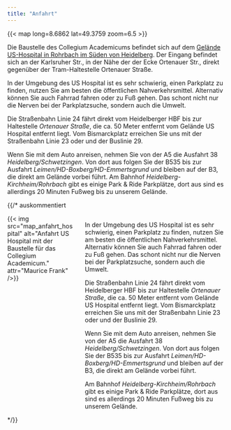 ```yaml
---
title: "Anfahrt"
---
```


{{< map long=8.6862 lat=49.3759 zoom=6.5 >}}

Die Baustelle des Collegium Academicums befindet sich auf dem [Gelände US-Hospital in Rohrbach im Süden von Heidelberg](https://tools.wmflabs.org/geohack/geohack.php?pagename=Collegium+Academicum&params=49_22_34_N_8_41_10_E).
Der Eingang befindet sich an der Karlsruher Str., in der Nähe der der Ecke Ortenauer Str., direkt gegenüber der Tram-Haltestelle Ortenauer Straße.

<!-- Die folgenden Abschnitte sind unten in der div Klasse noch einmal exakt so vorhanden, aber erst einmal in Markdown kopiert worden, da das Bild nicht aktuell war und so erst einmal Anzeigefehler vermieden werden können (daher unten auch auskommentiert) -->
In der Umgebung des US Hospital ist es sehr schwierig, einen Parkplatz zu
finden, nutzen Sie am besten die öffentlichen Nahverkehrsmittel. Alternativ
können Sie auch Fahrrad fahren oder zu Fuß gehen. Das schont nicht nur die
Nerven bei der Parkplatzsuche, sondern auch die Umwelt.

Die Straßenbahn Linie 24 fährt direkt vom Heidelberger HBF bis zur Haltestelle
*Ortenauer Straße*, die ca. 50 Meter entfernt vom Gelände US Hospital entfernt
liegt. Vom Bismarckplatz erreichen Sie uns mit der Straßenbahn Linie 23 oder und der Buslinie 29.

Wenn	Sie mit dem Auto anreisen, nehmen Sie von der A5 die Ausfahrt 38 *Heidelberg/Schwetzingen*.
Von dort aus folgen Sie der B535 bis zur Ausfahrt *Leimen/HD-Boxberg/HD-Emmertsgrund*
und bleiben auf der B3, die direkt am Gelände vorbei führt. 
Am Bahnhof *Heidelberg-Kirchheim/Rohrbach* gibt es einige Park &
Ride Parkplätze, dort aus sind es allerdings 20 Minuten Fußweg bis zu unserem
Gelände.


{{/* auskommentiert
<div class="columns">
	<div id="anfahrt" class="column">
	 {{< img src="map_anfahrt_hospital" alt="Anfahrt US Hospital mit der Baustelle für das Collegium Academicum." attr="Maurice Frank" />}}
	</div>
	<div class="column">
 	<p>In der Umgebung des US Hospital ist es sehr schwierig, einen Parkplatz zu
	finden, nutzen Sie am besten die öffentlichen Nahverkehrsmittel. Alternativ
	können Sie auch Fahrrad fahren oder zu Fuß gehen. Das schont nicht nur die
	Nerven bei der Parkplatzsuche, sondern auch die Umwelt. </p>
	<p>Die Straßenbahn Linie 24 fährt direkt vom Heidelberger HBF bis zur Haltestelle
	<i>Ortenauer Straße</i>, die ca. 50 Meter entfernt vom Gelände US Hospital entfernt
	liegt. Vom Bismarckplatz erreichen Sie uns mit der Straßenbahn Linie 23 oder und der Buslinie 29.</p>
	<p>Wenn	Sie mit dem Auto anreisen, nehmen Sie von der A5 die Ausfahrt 38 <i>Heidelberg/Schwetzingen</i>.
	Von dort aus folgen Sie der B535 bis zur Ausfahrt <i>Leimen/HD-Boxberg/HD-Emmertsgrund</i>
	und bleiben auf der B3, die direkt am Gelände vorbei führt. </p>
	<p>Am Bahnhof <i>Heidelberg-Kirchheim/Rohrbach</i> gibt es einige Park &
	Ride Parkplätze, dort aus sind es allerdings 20 Minuten Fußweg bis zu unserem
	Gelände.</p>
	</div>
</div>
 */}}